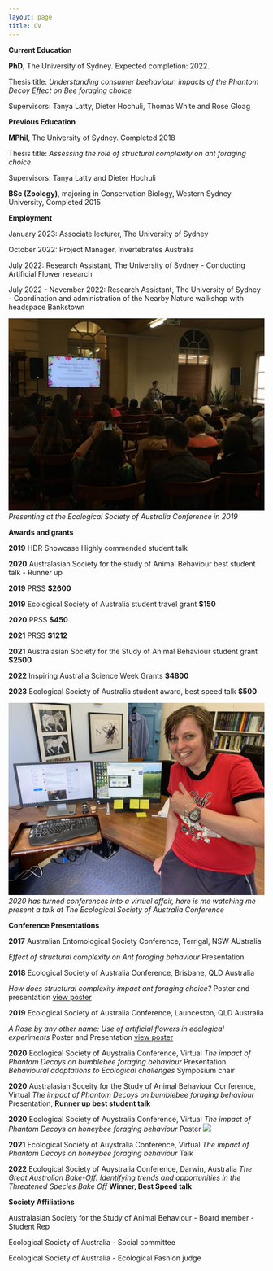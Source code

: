 ```yaml
---
layout: page
title: CV
---
```

**Current Education**

**PhD**, The University of Sydney. Expected completion: 2022.


Thesis title: _Understanding consumer beehaviour: impacts of the Phantom Decoy Effect on Bee foraging choice_


Supervisors: Tanya Latty, Dieter Hochuli, Thomas White and Rose Gloag



**Previous Education**


**MPhil**, The University of Sydney. Completed 2018


Thesis title: _Assessing the role of structural complexity on ant foraging choice_


Supervisors: Tanya Latty and Dieter Hochuli



**BSc (Zoology)**, majoring in Conservation Biology, Western Sydney University, Completed 2015


**Employment**


January 2023: Associate lecturer, The University of Sydney

October 2022: Project Manager, Invertebrates Australia

July 2022: Research Assistant, The University of Sydney - Conducting Artificial Flower research

July 2022 - November 2022: Research Assistant, The University of Sydney - Coordination and administration of the Nearby Nature walkshop with headspace Bankstown


![](/assets/img/ESA2019.jpg)
_Presenting at the Ecological Society of Australia Conference in 2019_

**Awards and grants**

__2019__ HDR Showcase Highly commended student talk

__2020__ Australasian Society for the study of Animal Behaviour best student talk - Runner up

__2019__ PRSS **$2600**

__2019__ Ecological Society of Australia student travel grant **$150**

__2020__ PRSS **$450**

__2021__ PRSS **$1212**

__2021__ Australasian Society for the Study of Animal Behaviour student grant **$2500**

__2022__ Inspiring Australia Science Week Grants **$4800**

__2023__ Ecological Society of Australia student award, best speed talk **$500**


![](/assets/img/ESA2020.jpg)
_2020 has turned conferences into a virtual affair, here is me watching me present a talk at The Ecological Society of Australia Conference_


**Conference Presentations**


__2017__ Australian Entomological Society Conference, Terrigal, NSW AUstralia

_Effect of structural complexity on Ant foraging behaviour_ Presentation


__2018__ Ecological Society of Australia Conference, Brisbane, QLD Australia

_How does structural complexity impact ant foraging choice?_ Poster and presentation
[view poster]({{caitlynforster.githiub.io}}/assets/doc/esa2018.pdf)


__2019__ Ecological Society of Australia Conference, Launceston, QLD Australia

_A Rose by any other name: Use of artificial flowers in ecological experiments_ Poster and Presentation
[view poster]({{caitlynforster.githiub.io}}/assets/doc/ESA2019.png)


__2020__ Ecological Society of Auystralia Conference, Virtual
_The impact of Phantom Decoys on bumblebee foraging behaviour_ Presentation
_Behavioural adaptations to Ecological challenges_ Symposium chair

__2020__ Australasian Soceity for the Study of Animal Behaviour Conference, Virtual
_The impact of Phantom Decoys on bumblebee foraging behaviour_ Presentation, **Runner up best student talk**

__2020__ Ecological Society of Auystralia Conference, Virtual 
_The impact of Phantom Decoys on honeybee foraging behaviour_ Poster
![](/assets/img/esa2021poster.png)

__2021__ Ecological Society of Auystralia Conference, Virtual 
_The impact of Phantom Decoys on honeybee foraging behaviour_ Talk

__2022__ Ecological Society of Auystralia Conference, Darwin, Australia
_The Great Australian Bake-Off: Identifying trends and opportunities in the Threatened Species Bake Off_ **Winner, Best Speed talk**

**Society Affiliations**


Australasian Society for the Study of Animal Behaviour - Board member - Student Rep


Ecological Society of Australia - Social committee


Ecological Society of Australia - Ecological Fashion judge
